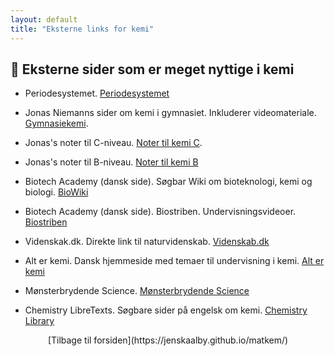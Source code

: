 ```yaml
---
layout: default
title: "Eksterne links for kemi"
---
```



## 📘 Eksterne sider som er meget nyttige i kemi
- Periodesystemet. [Periodesystemet](https://ptable.com/?lang=da#Egenskaber/Serie)

- Jonas Niemanns sider om kemi i gymnasiet. Inkluderer videomateriale. [Gymnasiekemi](https://www.gymnasiekemi.com/).

- Jonas's noter til C-niveau. [Noter til kemi C](https://www.gymnasiekemi.com/uploads/9/3/4/8/93484852/noter_-_kemi_c_-_jonas_niemann_-_1.4.pdf).

- Jonas's noter til B-niveau. [Noter til kemi B](https://www.gymnasiekemi.com/ressourcer-kemi-b.html)

- Biotech Academy (dansk side). Søgbar Wiki om bioteknologi, kemi og biologi. [BioWiki](https://www.biotechacademy.dk/undervisning/ordliste-indeks/)

- Biotech Academy (dansk side). Biostriben. Undervisningsvideoer. [Biostriben](https://www.biotechacademy.dk/e-learning/biostriben/gymnasie/)

- Videnskak.dk. Direkte link til naturvidenskab. [Videnskab.dk](https://videnskab.dk/naturvidenskab/)

- Alt er kemi. Dansk hjemmeside med temaer til undervisning i kemi. [Alt er kemi](https://alterkemi.dk)

- Mønsterbrydende Science. [Mønsterbrydende Science](https://mbscience.dk/)

- Chemistry LibreTexts. Søgbare sider på engelsk om kemi. [Chemistry Library](https://chem.libretexts.org/)

<div style="text-align: center;">
[Tilbage til forsiden](https://jenskaalby.github.io/matkem/) 
</div>




